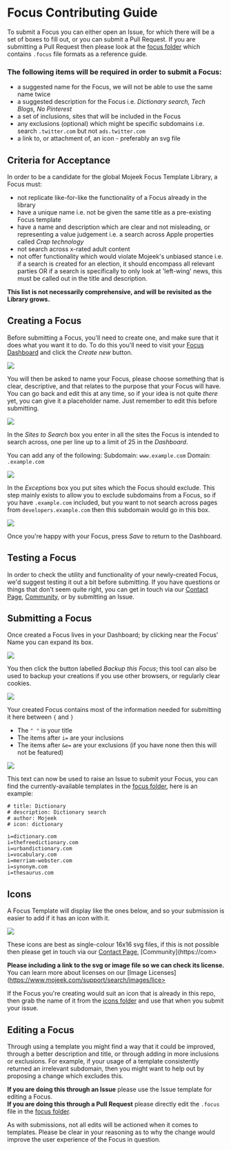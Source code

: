 # Focus Contributing Guide

To submit a Focus you can either open an Issue, for which there will be a set of boxes to fill out, or you can submit a Pull Request. If you are submitting a Pull Request then please look at the [focus folder](./focus) which contains ```.focus``` file formats as a reference guide.

### The following items will be required in order to submit a Focus:
- a suggested name for the Focus, we will not be able to use the same name twice
- a suggested description for the Focus i.e. *Dictionary search, Tech Blogs, No Pinterest*
- a set of inclusions, sites that will be included in the Focus
- any exclusions (optional) which might be specific subdomains i.e. search ```.twitter.com``` but not ```ads.twitter.com```
- a link to, or attachment of, an icon - preferably an svg file

## Criteria for Acceptance
In order to be a candidate for the global Mojeek Focus Template Library, a Focus must:
- not replicate like-for-like the functionality of a Focus already in the library
- have a unique name i.e. not be given the same title as a pre-existing Focus template
- have a name and description which are clear and not misleading, or representing a value judgement i.e. a search across Apple properties called *Crap technology*
- not search across x-rated adult content
- not offer functionality which would violate Mojeek's unbiased stance i.e. if a search is created for an election, it should encompass all relevant parties OR if a search is specifically to only look at 'left-wing' news, this must be called out in the title and description.

**This list is not necessarily comprehensive, and will be revisited as the Library grows.** 

## Creating a Focus
Before submitting a Focus, you'll need to create one, and make sure that it does what you want it to do. To do this you'll need to visit your [Focus Dashboard](https://www.mojeek.com/focus/dashboard) and click the *Create new* button.

<img src="./assets/focus_dashboard.png">

You will then be asked to name your Focus, please choose something that is clear, descriptive, and that relates to the purpose that your Focus will have. You can go back and edit this at any time, so if your idea is not quite *there* yet, you can give it a placeholder name. Just remember to edit this before submitting. 

<img src="./assets/focus_name.png">

In the *Sites to Search* box you enter in all the sites the Focus is intended to search across, one per line up to a limit of 25 in the *Dashboard*. 

You can add any of the following:
Subdomain: ```www.example.com```
Domain: ```.example.com```

<img src="./assets/sites_to_search.png">

In the *Exceptions* box you put sites which the Focus should exclude. This step mainly exists to allow you to exclude subdomains from a Focus, so if you have ```.example.com``` included, but you want to not search across pages from ```developers.example.com``` then this subdomain would go in this box. 

<img src="./assets/exceptions.png">

Once you're happy with your Focus, press *Save* to return to the Dashboard.

## Testing a Focus
In order to check the utility and functionality of your newly-created Focus, we'd suggest testing it out a bit before submitting. If you have questions or things that don't seem quite right, you can get in touch via our [Contact Page](https://www.mojeek.com/about/contact), [Community](https://community.mojeek.com/), or by submitting an Issue. 

## Submitting a Focus
Once created a Focus lives in your Dashboard; by clicking near the Focus' Name you can expand its box.

<img src="./assets/completed_focus.png">

You then click the button labelled *Backup this Focus*; this tool can also be used to backup your creations if you use other browsers, or regularly clear cookies. 

<img src="./assets/backup.png">

Your created Focus contains most of the information needed for submitting it here between ```{``` and ```}```   

- The ```" "``` is your title 
- The items after ```i=``` are your inclusions
- The items after ```&e=``` are your exclusions (if you have none then this will not be featured)

<img src="./assets/backup_highlighted.png">

This text can now be used to raise an Issue to submit your Focus, you can find the currently-available templates in the [focus folder](./focus), here is an example:
  
```# title: Dictionary```  
```# description: Dictionary search```  
```# author: Mojeek```  
```# icon: dictionary```  
  
```i=dictionary.com```  
```i=thefreedictionary.com```  
```i=urbandictionary.com```  
```i=vocabulary.com```  
```i=merriam-webster.com```  
```i=synonym.com```  
```i=thesaurus.com```  

## Icons
A Focus Template will display like the ones below, and so your submission is easier to add if it has an icon with it. 

<img src="./assets/default_templates.png">

These icons are best as single-colour 16x16 svg files, if this is not possible then please get in touch via our [Contact Page](https://www.mojeek.com/about/contact), [Community](https://com>

**Please including a link to the svg or image file so we can check its license.** You can learn more about licenses on our [Image Licenses](https://www.mojeek.com/support/search/images/lice>

If the Focus you're creating would suit an icon that is already in this repo, then grab the name of it from the [icons folder](./icons) and use that when you submit your issue.

## Editing a Focus
Through using a template you might find a way that it could be improved, through a better description and title, or through adding in more inclusions or exclusions. For example, if your usage of a template consistently returned an irrelevant subdomain, then you might want to help out by proposing a change which excludes this. 

**If you are doing this through an Issue** please use the Issue template for editing a Focus.  
**If you are doing this through a Pull Request** please directly edit the ```.focus``` file in the [focus folder](./focus).

As with submissions, not all edits will be actioned when it comes to templates. Please be clear in your reasoning as to why the change would improve the user experience of the Focus in question. 
